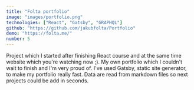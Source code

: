 ```yaml
---
title: "Folta portfolio"
image: "images/portfolio.png"
technologies: ["React", "Gatsby", "GRAPHQL"]
github: "https://github.com/jakubfolta/Portfolio"
demo: "https://folta.me/"
number: 5
---
```

Project which I started after finishing React course and at the same time website which you're watching now ;). My own portfolio which I couldn't wait to finish and I'm very proud of. I've used Gatsby, static site generator, to make my portfolio really fast. Data are read from markdown files so next projects could be add in seconds.